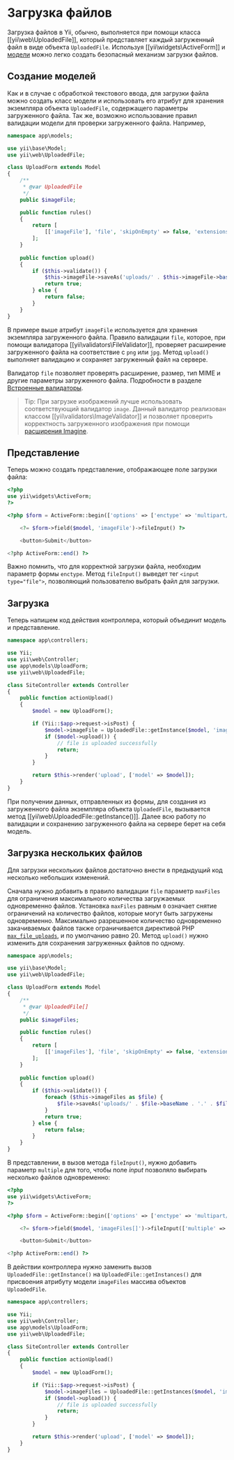 Загрузка файлов
===============

Загрузка файлов в Yii, обычно, выполняется при помощи класса [[yii\web\UploadedFile]], который представляет каждый
загруженный файл в виде объекта `UploadedFile`. Используя [[yii\widgets\ActiveForm]] и [модели](structure-models.md)
можно легко создать безопасный механизм загрузки файлов.


## Создание моделей <span id="creating-models"></span>

Как и в случае с обработкой текстового ввода, для загрузки файла можно создать класс модели и использовать его атрибут
для хранения экземпляра объекта `UploadedFile`, содержащего параметры загруженного файла. Так же, возможно
использование правил валидации модели для проверки загруженного файла. Например,

```php
namespace app\models;

use yii\base\Model;
use yii\web\UploadedFile;

class UploadForm extends Model
{
    /**
     * @var UploadedFile
     */
    public $imageFile;

    public function rules()
    {
        return [
            [['imageFile'], 'file', 'skipOnEmpty' => false, 'extensions' => 'png, jpg'],
        ];
    }
    
    public function upload()
    {
        if ($this->validate()) {
            $this->imageFile->saveAs('uploads/' . $this->imageFile->baseName . '.' . $this->imageFile->extension);
            return true;
        } else {
            return false;
        }
    }
}
```

В примере выше атрибут `imageFile` используется для хранения экземпляра  загруженного файла. Правило валидации `file`,
которое, при помощи валидатора [[yii\validators\FileValidator]], проверяет расширение загруженного файла на
соответствие с `png` или `jpg`. Метод `upload()` выполняет валидацию и сохраняет загруженный файл на сервере.

Валидатор `file` позволяет проверять расширение, размер, тип MIME и другие параметры загруженного файла.
Подробности в разделе [Встроенные валидаторы](tutorial-core-validators.md##yiivalidatorsfilevalidatorfile-).

> Tip: При загрузке изображений лучше использовать соответствующий валидатор `image`. Данный валидатор
реализован классом [[yii\validators\ImageValidator]] и позволяет проверить корректность загруженного
изображения при помощи [расширения Imagine](https://github.com/yiisoft/yii2-imagine).


## Представление <span id="rendering-file-input"></span>

Теперь можно создать представление, отображающее поле загрузки файла:

```php
<?php
use yii\widgets\ActiveForm;
?>

<?php $form = ActiveForm::begin(['options' => ['enctype' => 'multipart/form-data']]) ?>

    <?= $form->field($model, 'imageFile')->fileInput() ?>

    <button>Submit</button>

<?php ActiveForm::end() ?>
```

Важно помнить, что для корректной загрузки файла, необходим параметр формы `enctype`. Метод `fileInput()`
выведет тег `<input type="file">`, позволяющий пользователю выбрать файл для загрузки.


## Загрузка <span id="wiring-up"></span>

Теперь напишем код действия контроллера, который объединит модель и представление.

```php
namespace app\controllers;

use Yii;
use yii\web\Controller;
use app\models\UploadForm;
use yii\web\UploadedFile;

class SiteController extends Controller
{
    public function actionUpload()
    {
        $model = new UploadForm();

        if (Yii::$app->request->isPost) {
            $model->imageFile = UploadedFile::getInstance($model, 'imageFile');
            if ($model->upload()) {
                // file is uploaded successfully
                return;
            }
        }

        return $this->render('upload', ['model' => $model]);
    }
}
```

При получении данных, отправленных из формы, для создания из загруженного файла экземпляра объекта `UploadedFile`,
вызывается метод [[yii\web\UploadedFile::getInstance()]]. Далее всю работу по валидации и сохранению загруженного
файла на сервере берет на себя модель.


## Загрузка нескольких файлов <span id="uploading-multiple-files"></span>

Для загрузки нескольких файлов достаточно внести в предыдущий код несколько небольших изменений.

Сначала нужно добавить в правило валидации `file` параметр `maxFiles` для ограничения максимального количества
загружаемых одновременно файлов. Установка `maxFiles` равным `0` означает снятие ограничений на количество файлов,
которые могут быть загружены одновременно. Максимально разрешенное количество одновременно закачиваемых файлов
также ограничивается директивой PHP [`max_file_uploads`](http://php.net/manual/ru/ini.core.php#ini.max-file-uploads),
и по умолчанию равно 20. Метод `upload()` нужно изменить для сохранения загруженных файлов по одному.

```php
namespace app\models;

use yii\base\Model;
use yii\web\UploadedFile;

class UploadForm extends Model
{
    /**
     * @var UploadedFile[]
     */
    public $imageFiles;

    public function rules()
    {
        return [
            [['imageFiles'], 'file', 'skipOnEmpty' => false, 'extensions' => 'png, jpg', 'maxFiles' => 4],
        ];
    }
    
    public function upload()
    {
        if ($this->validate()) { 
            foreach ($this->imageFiles as $file) {
                $file->saveAs('uploads/' . $file->baseName . '.' . $file->extension);
            }
            return true;
        } else {
            return false;
        }
    }
}
```

В представлении, в вызов метода `fileInput()`, нужно добавить параметр `multiple` для того, чтобы поле *input* позволяло выбирать несколько файлов одновременно:
 
```php
<?php
use yii\widgets\ActiveForm;
?>

<?php $form = ActiveForm::begin(['options' => ['enctype' => 'multipart/form-data']]) ?>

    <?= $form->field($model, 'imageFiles[]')->fileInput(['multiple' => true, 'accept' => 'image/*']) ?>

    <button>Submit</button>

<?php ActiveForm::end() ?>
```

В действии контроллера нужно заменить вызов `UploadedFile::getInstance()` на `UploadedFile::getInstances()` для присвоения атрибуту модели `imageFiles` массива объектов `UploadedFile`.

```php
namespace app\controllers;

use Yii;
use yii\web\Controller;
use app\models\UploadForm;
use yii\web\UploadedFile;

class SiteController extends Controller
{
    public function actionUpload()
    {
        $model = new UploadForm();

        if (Yii::$app->request->isPost) {
            $model->imageFiles = UploadedFile::getInstances($model, 'imageFiles');
            if ($model->upload()) {
                // file is uploaded successfully
                return;
            }
        }

        return $this->render('upload', ['model' => $model]);
    }
}
```
